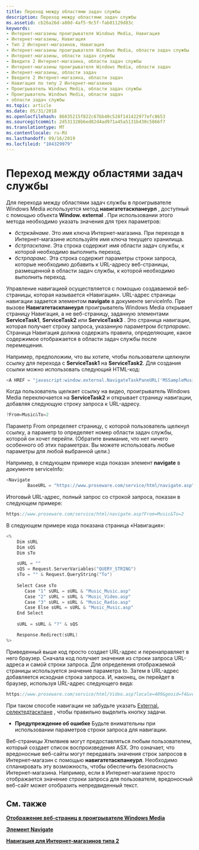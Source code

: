 ```yaml
---
title: Переход между областями задач службы
description: Переход между областями задач службы
ms.assetid: cb26a26d-a80d-4af5-9c5f-fab01129d83c
keywords:
- Интернет-магазины проигрывателя Windows Media, Навигация
- Интернет-магазины, Навигация
- Тип 2 Интернет-магазинов, Навигация
- Интернет-магазины проигрывателя Windows Media, области задач службы
- Интернет-магазины, области задач службы
- Введите 2 Интернет-магазина, области задач службы
- Интернет-магазины проигрывателя Windows Media, области задач
- Интернет-магазины, области задач
- Введите 2 Интернет-магазина, области задач
- Навигация по типу 2 Интернет-магазинов
- Проигрыватель Windows Media, области задач службы
- Проигрыватель Windows Media, области задач
- области задач службы
ms.topic: article
ms.date: 05/31/2018
ms.openlocfilehash: 86035215f822c67bb40c528f141422977efc8653
ms.sourcegitcommit: 2d531328b6ed82d4ad971a45a5131b430c5866f7
ms.translationtype: MT
ms.contentlocale: ru-RU
ms.lasthandoff: 09/16/2019
ms.locfileid: "104329979"
---
```

# <a name="navigating-between-service-task-panes"></a>Переход между областями задач службы

Для перехода между областями задач службы в проигрывателе Windows Media используется метод **навигатетаскпанеурл** , доступный с помощью объекта **Window. external** . При использовании этого метода необходимо указать значения для трех параметров:

-   *бстркэйнаме*. Это имя ключа Интернет-магазина. При переходе в Интернет-магазине используйте имя ключа текущего хранилища.
-   *бстртаскпане*. Эта строка содержит имя области задач службы, к которой необходимо выполнить переход.
-   *бстрпарамс*. Эта строка содержит параметры строки запроса, которые необходимо добавить к URL-адресу веб-страницы, размещенной в области задач службы, к которой необходимо выполнить переход.

Управление навигацией осуществляется с помощью создаваемой веб-страницы, которая называется «Навигация». URL-адрес страницы навигации задается элементом **navigate** в документе serviceInfo. При вызове **Навигатетаскпанеурл** проигрыватель Windows Media открывает страницу Навигация, а не веб-страницу, заданную элементами **ServiceTask1**, **ServiceTask2** или **ServiceTask3** . Это страница навигации, которая получает строку запроса, указанную параметром *бстрпарамс*. Страница Навигация должна содержать правила, определяющие, какое содержимое отображается в области задач службы после перемещения.

Например, предположим, что вы хотите, чтобы пользователи щелкнули ссылку для перехода с **ServiceTask1** на **ServiceTask2**. Для создания ссылки можно использовать следующий HTML-код:


```C++
<A HREF = "javascript:window.external.NavigateTaskPaneURL('MSSampleMusic', 'ServiceTask2', 'From=Music&To=2')">Video</A>

```



Когда пользователь щелкает ссылку на видео, проигрыватель Windows Media переключается на **ServiceTask2** и открывает страницу навигации, добавляя следующую строку запроса к URL-адресу.


```C++
?From=Music&To=2

```



Параметр From определяет страницу, с которой пользователь щелкнул ссылку, а параметр to определяет номер области задач службы, которой он хочет перейти. (Обратите внимание, что нет ничего особенного об этих параметрах. Вы можете использовать любые параметры для любой выбранной цели.)

Например, в следующем примере кода показан элемент **navigate** в документе serviceInfo:


```C++
<Navigate
        BaseURL = "https://www.proseware.com/service/html/navigate.asp">
```



Итоговый URL-адрес, полный запрос со строкой запроса, показан в следующем примере:


```C++
https://www.proseware.com/service/html/navigate.asp?From=Music&To=2

```



В следующем примере кода показана страница «Навигация»:


```C++
<%
    Dim sURL
    Dim sQS
    Dim sTo

    sURL = ""
    sQS = Request.ServerVariables("QUERY_STRING")
    sTo = "" & Request.QueryString("To")
 
    Select Case sTo
       Case "1" sURL = sURL & "Music_Music.asp"
       Case "2" sURL = sURL & "Music_Video.asp"
       Case "3" sURL = sURL & "Music_Radio.asp"
       Case Else sURL = sURL & "Music_Music.asp"
    End Select
     
    sURL = sURL & "?" & sQS

    Response.Redirect(sURL)    
%>

```



Приведенный выше код просто создает URL-адрес и перенаправляет в него браузер. Сначала код получает значения из строки запроса URL-адреса и самой строки запроса. Для определения отображаемой страницы используется значение параметра to. Затем в URL-адрес добавляется исходная строка запроса. И, наконец, он перейдет в браузер, используя URL-адрес следующего вида:


```C++
https://www.proseware.com/service/html/Video.asp?locale=409&geoid=f4&version=10.0.0.3600&userlocale=409&From=Music&To=2

```



При таком способе навигации не забудьте указать [External. селектедтаскпане](external-selectedtaskpane.md) , чтобы правильно выделить кнопку задачи.

-   **Предупреждение об ошибке** Будьте внимательны при использовании параметров строки запроса для навигации.

Веб-страницы Хтмлвиев могут предоставляться любым пользователем, который создает список воспроизведения ASX. Это означает, что вредоносные веб-сайты могут передавать значения строк запросов в Интернет-магазин с помощью **навигатетаскпанеурл**. Необходимо спланировать эту возможность, чтобы обеспечить безопасность Интернет-магазина. Например, если в Интернет-магазине просто отображается значение строки запроса для пользователя, вредоносный веб-сайт может отобразить непредвиденный текст.

## <a name="related-topics"></a>См. также

<dl> <dt>

[**Отображение веб-страниц в проигрывателе Windows Media**](displaying-web-pages-in-windows-media-player.md)
</dt> <dt>

[**Элемент Navigate**](navigate-element.md)
</dt> <dt>

[**Навигация для Интернет-магазинов типа 2**](navigation-for-type-2-online-stores.md)
</dt> </dl>

 

 




